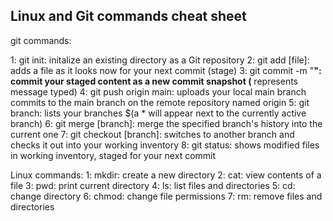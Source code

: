Linux and Git commands cheat sheet
-------------------------------------------------

git commands:

1: git init: initalize an existing directory as a Git repository
2: git add [file]: adds a file as it looks now for your next commit (stage)
3: git commit -m "__": commit your staged content as a new commit snapshot (__ represents message typed)
4: git push origin main: uploads your local main branch commits to the main branch on the remote repository named origin
5: git branch: lists your branches $(a * will appear next to the currently active branch)
6: git merge [branch]: merge the specified branch's history into the current one
7: git checkout [branch]: switches to another branch and checks it out into your working inventory
8: git status: shows modified files in working inventory, staged for your next commit


Linux commands:
1: mkdir: create a new directory
2: cat: view contents of a file
3: pwd: print current directory
4: ls: list files and directories
5: cd: change directory
6: chmod: change file permissions
7: rm: remove files and directories
